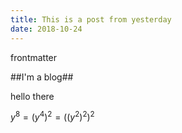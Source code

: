 ```yaml
---
title: This is a post from yesterday
date: 2018-10-24
---
```


frontmatter

##I'm a blog##

hello there

$y^8=(y^4)^2=((y^2)^2)^2$